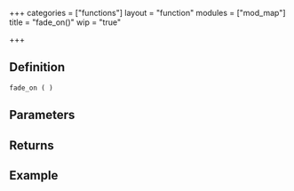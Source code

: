 +++
categories = ["functions"]
layout = "function"
modules = ["mod_map"]
title = "fade_on()"
wip = "true"

+++

## Definition

    fade_on ( )

## Parameters

## Returns

## Example

```
```
